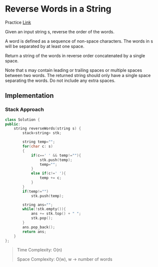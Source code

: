 # Reverse Words in a String

Practice [Link](https://leetcode.com/problems/reverse-words-in-a-string/description/)


Given an input string s, reverse the order of the words.

A word is defined as a sequence of non-space characters. The words in s will be separated by at least one space.

Return a string of the words in reverse order concatenated by a single space.

Note that s may contain leading or trailing spaces or multiple spaces between two words. The returned string should only have a single space separating the words. Do not include any extra spaces.


## Implementation

### Stack Approach

```cpp
class Solution {
public:
    string reverseWords(string s) {
        stack<string> stk;

        string temp="";
        for(char c: s)
        {
            if(c==' ' && temp!=""){
                stk.push(temp);
                temp="";
            }
            else if(c!=' '){
                temp += c;
            }
        }
        if(temp!="")
            stk.push(temp);

        string ans="";
        while(!stk.empty()){
            ans += stk.top() + " ";
            stk.pop();
        }
        ans.pop_back();
        return ans;
    }
};
```

> Time Complexity: O(n)
>
> Space Complexity: O(w), w -> number of words

